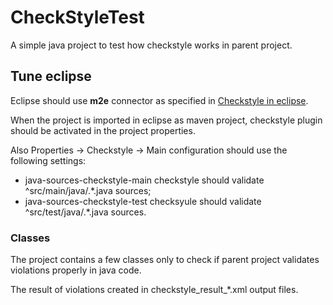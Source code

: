 # CheckStyleTest
A simple java project to test how checkstyle works in parent project.

## Tune eclipse
Eclipse should use **m2e** connector as specified in [Checkstyle in eclipse](https://checkstyle.org/eclipse.html).

When the project is imported in eclipse as maven project, checkstyle plugin should be activated in the project properties.

Also Properties -> Checkstyle -> Main configuration should use the following settings:
- java-sources-checkstyle-main checkstyle should validate ^src/main/java/.*\.java sources;
- java-sources-checkstyle-test checksyule should validate ^src/test/java/.*\.java sources.

### Classes
The project contains a few classes only to check if parent project validates violations properly in java code.

The result of violations created in checkstyle_result_*.xml output files.

